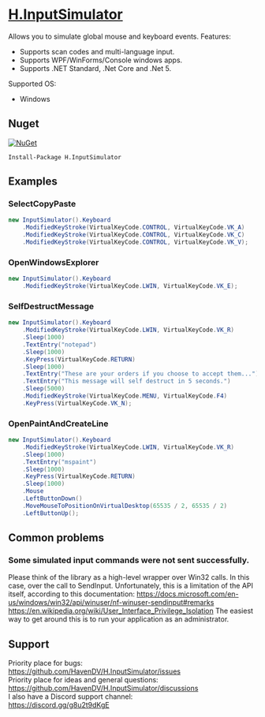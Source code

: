 # [H.InputSimulator](https://github.com/HavenDV/H.InputSimulator/) 
Allows you to simulate global mouse and keyboard events.
Features:
- Supports scan codes and multi-language input.
- Supports WPF/WinForms/Console windows apps.
- Supports .NET Standard, .Net Core and .Net 5.

Supported OS:
- Windows

## Nuget

[![NuGet](https://img.shields.io/nuget/dt/H.InputSimulator.svg?style=flat-square&label=H.InputSimulator)](https://www.nuget.org/packages/H.InputSimulator/)

```
Install-Package H.InputSimulator
```

## Examples

### SelectCopyPaste
```cs
new InputSimulator().Keyboard
    .ModifiedKeyStroke(VirtualKeyCode.CONTROL, VirtualKeyCode.VK_A)
    .ModifiedKeyStroke(VirtualKeyCode.CONTROL, VirtualKeyCode.VK_C)
    .ModifiedKeyStroke(VirtualKeyCode.CONTROL, VirtualKeyCode.VK_V);
```

### OpenWindowsExplorer
```cs
new InputSimulator().Keyboard
    .ModifiedKeyStroke(VirtualKeyCode.LWIN, VirtualKeyCode.VK_E);
```

### SelfDestructMessage
```cs
new InputSimulator().Keyboard
    .ModifiedKeyStroke(VirtualKeyCode.LWIN, VirtualKeyCode.VK_R)
    .Sleep(1000)
    .TextEntry("notepad")
    .Sleep(1000)
    .KeyPress(VirtualKeyCode.RETURN)
    .Sleep(1000)
    .TextEntry("These are your orders if you choose to accept them...")
    .TextEntry("This message will self destruct in 5 seconds.")
    .Sleep(5000)
    .ModifiedKeyStroke(VirtualKeyCode.MENU, VirtualKeyCode.F4)
    .KeyPress(VirtualKeyCode.VK_N);
```

### OpenPaintAndCreateLine
```cs
new InputSimulator().Keyboard
    .ModifiedKeyStroke(VirtualKeyCode.LWIN, VirtualKeyCode.VK_R)
    .Sleep(1000)
    .TextEntry("mspaint")
    .Sleep(1000)
    .KeyPress(VirtualKeyCode.RETURN)
    .Sleep(1000)
    .Mouse
    .LeftButtonDown()
    .MoveMouseToPositionOnVirtualDesktop(65535 / 2, 65535 / 2)
    .LeftButtonUp();
```

## Common problems
### Some simulated input commands were not sent successfully.
Please think of the library as a high-level wrapper over Win32 calls. 
In this case, over the call to SendInput. Unfortunately, this is a limitation of the API itself, according to this documentation: 
https://docs.microsoft.com/en-us/windows/win32/api/winuser/nf-winuser-sendinput#remarks
https://en.wikipedia.org/wiki/User_Interface_Privilege_Isolation 
The easiest way to get around this is to run your application as an administrator.

## Support
Priority place for bugs: https://github.com/HavenDV/H.InputSimulator/issues  
Priority place for ideas and general questions: https://github.com/HavenDV/H.InputSimulator/discussions  
I also have a Discord support channel:  
https://discord.gg/g8u2t9dKgE
